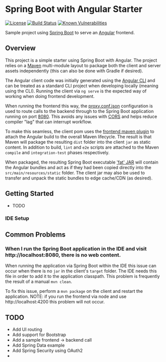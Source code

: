 # Spring Boot with Angular Starter

[![License](https://img.shields.io/github/license/mashape/apistatus.svg)](https://opensource.org/licenses/MIT)
[![Build Status](https://circleci.com/gh/ssherwood/spring-boot-ng/tree/master.svg?style=shield)](https://circleci.com/gh/ssherwood/spring-boot-ng)
[![Known Vulnerabilities](https://snyk.io/test/github/ssherwood/spring-boot-ng/badge.svg)](https://snyk.io/test/github/ssherwood/spring-boot-ng)

Sample project using [Spring Boot](https://projects.spring.io/spring-boot/) to
serve an [Angular](https://angular.io/) frontend.

## Overview

This project is a simple starter using Spring Boot with Angular.  The
project relies on a [Maven](https://maven.apache.org/) multi-module layout to
package both the client and server assets independently (this can also be done
with Gradle if desired).

The Angular client code was initially generated using the [Angular CLI](https://cli.angular.io/)
and can be treated as a standard CLI project when developing locally (meaning
using the CLI).  Running the client via `ng serve` is the expected way of
working when doing frontend development.

When running the frontend this way, the [proxy.conf.json](client/proxy.conf.json)
configuration is used to route calls to the backend through to the Spring Boot
application running on port [8080](http://localhost:8080).  This avoids any
issues with [CORS](https://en.wikipedia.org/wiki/Cross-origin_resource_sharing)
and helps reduce compiler "lag" that can interrupt workflow.

To make this seamless, the client pom uses the [frontend maven plugin](https://github.com/eirslett/frontend-maven-plugin)
to attach the Angular build to the overall Maven lifecycle.  The result is that
Maven will package the resulting `dist` folder into the client `jar` as static
content.  In addition to build, `lint` and `e2e` scripts are attached to the
Maven `compile` and `integration-test` phases respectively.

When packaged, the resulting Spring Boot executable ['fat' JAR](https://docs.spring.io/spring-boot/docs/current/reference/html/howto-build.html#howto-create-an-executable-jar-with-maven)
will contain the Angular bundles and act as if they had been copied directly
into the `src/main/resources/static` folder.  The client jar may also be used
to transfer and unpack the static bundles to edge cache/CDN (as desired).

## Getting Started

- TODO

### IDE Setup


## Common Problems

### When I run the Spring Boot application in the IDE and visit http://localhost:8080, there is no web content.

When running the application via Spring Boot within the IDE this issue can
occur when there is no `jar` in the client's `target` folder.  The IDE needs
this file in order to add it to the application classpath.  This problem is
frequently the result of a manual `mvn clean`.

To fix this issue, perform a `mvn package` on the client and restart the
application.  NOTE: if you run the frontend via node and use http://localhost:4200
this problem will not occur.

## TODO

- Add UI routing
- Add support for Bootstrap
- Add a sample frontend -> backend call
- Add Spring Data example
- Add Spring Security using OAuth2
- 